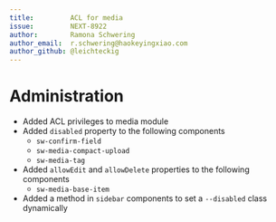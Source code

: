 ```yaml
---
title:         ACL for media
issue:         NEXT-8922
author:        Ramona Schwering
author_email:  r.schwering@haokeyingxiao.com
author_github: @leichteckig
---
```

# Administration
* Added ACL privileges to media module
* Added `disabled` property to the following components
    * `sw-confirm-field`
    * `sw-media-compact-upload`
    * `sw-media-tag`
* Added `allowEdit` and `allowDelete` properties to the following components
    * `sw-media-base-item`
* Added a method in `sidebar` components to set a `--disabled` class dynamically
